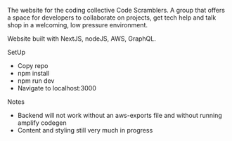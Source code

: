 The website for the coding collective Code Scramblers. A group that offers a space for developers to collaborate on projects, get tech help and talk shop in a welcoming, low pressure environment.

Website built with NextJS, nodeJS, AWS, GraphQL.

SetUp

  - Copy repo
  - npm install
  - npm run dev
  - Navigate to localhost:3000
  
Notes

  - Backend will not work without an aws-exports file and without running amplify codegen
  - Content and styling still very much in progress
